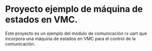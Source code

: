 # Proyecto ejemplo de máquina de estados en VMC.

Este proyecto es un ejemplo del módulo de comunicación rx uart que incorpora una máquina de estados en VMC para el control de la comunicación. 

